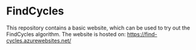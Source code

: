 # FindCycles
This repository contains a basic website, which can be used to try out the FindCycles algorithm.
The website is hosted on: https://find-cycles.azurewebsites.net/